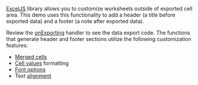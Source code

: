 <a href="https://github.com/exceljs/exceljs" target="_blank">ExcelJS</a> library allows you to customize worksheets outside of exported cell area. This demo uses this functionality to add a header (a title before exported data) and a footer (a note after exported data).

Review the [onExporting](/Documentation/ApiReference/UI_Widgets/dxPivotGrid/Configuration/#onExporting) handler to see the data export code. The functions that generate header and footer sections utilize the following customization features:

- <a href="https://github.com/exceljs/exceljs#merged-cells" target="_blank">Merged cells</a>
- <a href="https://github.com/exceljs/exceljs#value-types" target="_blank">Cell values</a> formatting
- <a href="https://github.com/exceljs/exceljs#fonts" target="_blank">Font options</a>
- Text <a href="https://github.com/exceljs/exceljs#alignment" target="_blank">alignment</a>

